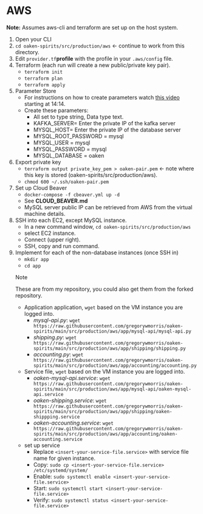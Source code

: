 # AWS

**Note:** Assumes aws-cli and terraform are set up on the host system.

1. Open your CLI
1. `cd oaken-spirits/src/production/aws` <- continue to work from this directory.
1. Edit `provider.tf`**profile** with the profile in your `.aws/config` file.
1. Terraform (each run will create a new public/private key pair).
    - `terraform init`
    - `terraform plan`
    - `terraform apply`
1. Parameter Store
    - For instructions on how to create parameters watch [this video](https://www.youtube.com/watch?v=8Hstqmge71w) starting at 14:14.
    - Create these parameters:
        - All set to type string, Data type text.
        - KAFKA_SERVER= Enter the private IP of the kafka server
        - MYSQL_HOST= Enter the private IP of the database server
        - MYSQL_ROOT_PASSWORD = mysql
        - MYSQL_USER = mysql
        - MYSQL_PASSWORD = mysql
        - MYSQL_DATABASE = oaken
1. Export private key
    - `terraform output private_key_pem > oaken-pair.pem` <- note where this key is stored (oaken-spirits/src/production/aws).
    - `chmod 600 ~/.ssh/oaken-pair.pem`
1. Set up Cloud Beaver
    - `docker-compose -f cbeaver.yml up -d`
    - See **CLOUD_BEAVER.md**
    - MySQL server public IP can be retrieved from AWS from the virtual machine details.
1. SSH into each EC2, except MySQL instance.
    - In a new command window, `cd oaken-spirits/src/production/aws`
    - select EC2 instance.
    - Connect (upper right).
    - SSH, copy and run command.
1. Implement for each of the non-database instances (once SSH in)
    - `mkdir app`
    - `cd app`
    > [!NOTE]
    > These are from my repository, you could also get them from the forked repository.
    - Application application, `wget` based on the VM instance you are logged into.
        - *mysql-api.py*: `wget https://raw.githubusercontent.com/gregorywmorris/oaken-spirits/main/src/production/aws/app/mysql-api/mysql-api.py`
        - *shipping.py*: `wget https://raw.githubusercontent.com/gregorywmorris/oaken-spirits/main/src/production/aws/app/shipping/shipping.py`
        - *accounting.py*: `wget https://raw.githubusercontent.com/gregorywmorris/oaken-spirits/main/src/production/aws/app/accounting/accounting.py`
    - Service file, `wget` based on the VM instance you are logged into.
        - *oaken-mysql-api.service*: `wget https://raw.githubusercontent.com/gregorywmorris/oaken-spirits/main/src/production/aws/app/mysql-api/oaken-mysql-api.service`
        - *oaken-shipping.service*: `wget https://raw.githubusercontent.com/gregorywmorris/oaken-spirits/main/src/production/aws/app/shipping/oaken-shippping.service`
        - *oaken-accounting.service*: `wget https://raw.githubusercontent.com/gregorywmorris/oaken-spirits/main/src/production/aws/app/accounting/oaken-accounting.service`
    - set up service
        - Replace `<insert-your-service-file.service>` with service file name for given instance.
        - Copy: `sudo cp <insert-your-service-file.service> /etc/systemd/system/`
        - Enable: `sudo systemctl enable <insert-your-service-file.service>`
        - Start: `sudo systemctl start <insert-your-service-file.service>`
        - Verify: `sudo systemctl status <insert-your-service-file.service>`
